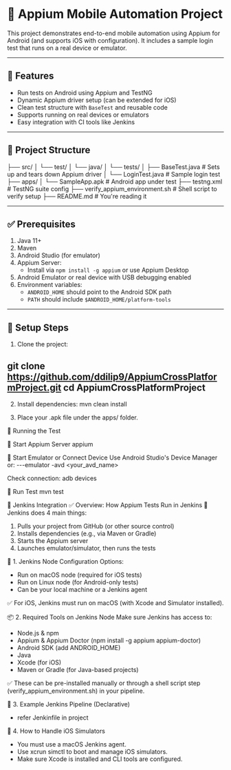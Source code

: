 # 📱 Appium Mobile Automation Project

This project demonstrates end-to-end mobile automation using Appium for Android (and supports iOS with configuration). It includes a sample login test that runs on a real device or emulator.

---

## 🚀 Features

- Run tests on Android using Appium and TestNG
- Dynamic Appium driver setup (can be extended for iOS)
- Clean test structure with `BaseTest` and reusable code
- Supports running on real devices or emulators
- Easy integration with CI tools like Jenkins

---

## 📁 Project Structure
├── src/
│ └── test/
│ └── java/
│ └── tests/
│ ├── BaseTest.java # Sets up and tears down Appium driver
│ └── LoginTest.java # Sample login test
├── apps/
│ └── SampleApp.apk # Android app under test
├── testng.xml # TestNG suite config
├── verify_appium_environment.sh # Shell script to verify setup
├── README.md # You're reading it

---

## ✅ Prerequisites

1. Java 11+
2. Maven
3. Android Studio (for emulator)
4. Appium Server:
    - Install via `npm install -g appium` or use Appium Desktop
5. Android Emulator or real device with USB debugging enabled
6. Environment variables:
    - `ANDROID_HOME` should point to the Android SDK path
    - `PATH` should include `$ANDROID_HOME/platform-tools`

---

## 🔧 Setup Steps

1. Clone the project:

git clone https://github.com/ddilip9/AppiumCrossPlatformProject.git
cd AppiumCrossPlatformProject
---

2. Install dependencies:
   mvn clean install

3. Place your .apk file under the apps/ folder.

🧪 Running the Test

🔹 Start Appium Server
appium

🔹 Start Emulator or Connect Device
Use Android Studio's Device Manager or:
---emulator -avd <your_avd_name>

Check connection:
adb devices

🔹 Run Test
mvn test

🔄 Jenkins Integration
✅ Overview: How Appium Tests Run in Jenkins
🧩 Jenkins does 4 main things:
1. Pulls your project from GitHub (or other source control)
2. Installs dependencies (e.g., via Maven or Gradle)
3. Starts the Appium server
4. Launches emulator/simulator, then runs the tests

🔧 1. Jenkins Node Configuration
Options:
* Run on macOS node (required for iOS tests)
* Run on Linux node (for Android-only tests)
* Can be your local machine or a Jenkins agent

✅ For iOS, Jenkins must run on macOS (with Xcode and Simulator installed).

📦 2. Required Tools on Jenkins Node
Make sure Jenkins has access to:

* Node.js & npm
* Appium & Appium Doctor (npm install -g appium appium-doctor)
* Android SDK (add ANDROID_HOME)
* Java
* Xcode (for iOS)
* Maven or Gradle (for Java-based projects)

✅ These can be pre-installed manually or through a shell script step (verify_appium_environment.sh) in your pipeline.

📁 3. Example Jenkins Pipeline (Declarative)

* refer Jenkinfile in project

📝 4. How to Handle iOS Simulators
* You must use a macOS Jenkins agent.
* Use xcrun simctl to boot and manage iOS simulators.
* Make sure Xcode is installed and CLI tools are configured.

